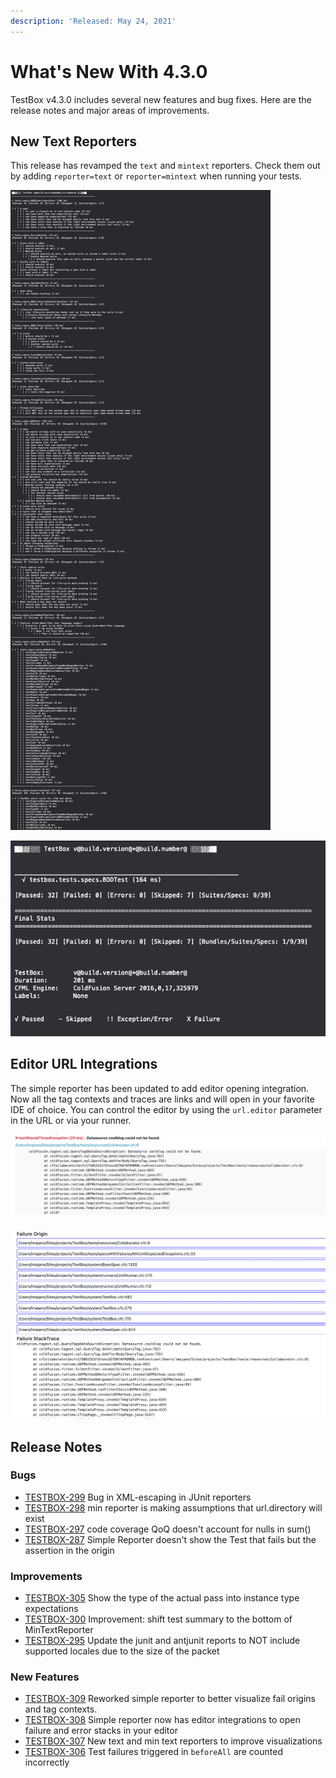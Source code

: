 ```yaml
---
description: 'Released: May 24, 2021'
---
```


# What's New With 4.3.0

TestBox v4.3.0 includes several new features and bug fixes.  Here are the release notes and major areas of improvements.

## New Text Reporters

This release has revamped the `text` and `mintext` reporters.  Check them out by adding `reporter=text` or `reporter=mintext` when running your tests.

![Text](../../.gitbook/assets/image-20210524-220340.png)

![Min Text](<../../.gitbook/assets/Screen Shot 2021-05-24 at 5.43.54 PM.png>)

## Editor URL Integrations

The simple reporter has been updated to add editor opening integration.  Now all the tag contexts and traces are links and will open in your favorite IDE of choice.  You can control the editor by using the `url.editor` parameter in the URL or via your runner.

![](<../../.gitbook/assets/Screen Shot 2021-05-24 at 5.25.20 PM.png>)

![](../../.gitbook/assets/screen-shot-2021-05-24-at-5.25.29-pm.png)

## Release Notes

### Bugs

* [TESTBOX-299](https://ortussolutions.atlassian.net/browse/TESTBOX-299) Bug in XML-escaping in JUnit reporters
* [TESTBOX-298](https://ortussolutions.atlassian.net/browse/TESTBOX-298) min reporter is making assumptions that url.directory will exist
* [TESTBOX-297](https://ortussolutions.atlassian.net/browse/TESTBOX-297) code coverage QoQ doesn't account for nulls in sum()
* [TESTBOX-287](https://ortussolutions.atlassian.net/browse/TESTBOX-287) Simple Reporter doesn't show the Test that fails but the assertion in the origin

### Improvements

* [TESTBOX-305](https://ortussolutions.atlassian.net/browse/TESTBOX-305) Show the type of the actual pass into instance type expectations
* [TESTBOX-300](https://ortussolutions.atlassian.net/browse/TESTBOX-300) Improvement: shift test summary to the bottom of MinTextReporter
* [TESTBOX-295](https://ortussolutions.atlassian.net/browse/TESTBOX-295) Update the junit and antjunit reports to NOT include supported locales due to the size of the packet

### New Features

* [TESTBOX-309](https://ortussolutions.atlassian.net/browse/TESTBOX-309) Reworked simple reporter to better visualize fail origins and tag contexts.
* [TESTBOX-308](https://ortussolutions.atlassian.net/browse/TESTBOX-308) Simple reporter now has editor integrations to open failure and error stacks in your editor
* [TESTBOX-307](https://ortussolutions.atlassian.net/browse/TESTBOX-307) New text and min text reporters to improve visualizations
* [TESTBOX-306](https://ortussolutions.atlassian.net/browse/TESTBOX-306) Test failures triggered in `beforeAll` are counted incorrectly
